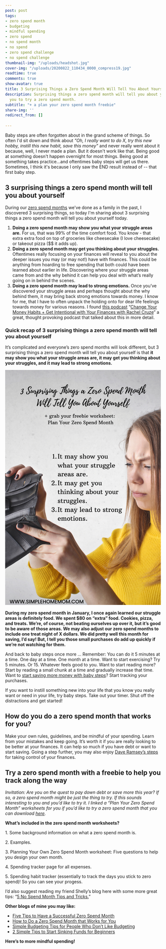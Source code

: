 ```yaml
---
post: post
tags:
- zero spend month
- budgeting
- mindful spending
- zero spend
- no spend month
- no spend
- zero spend challenge
- no spend challenge
thumbnail-img: "/uploads/headshot.jpg"
cover-img: "/uploads/20200822_110434_0000_compress19.jpg"
readtime: true
comments: true
show-avatar: true
title: 3 Surprising Things a Zero Spend Month Will Tell You About Yourself
description: Surprising things a zero spend month will tell you about youself to encourage
  you to try a zero spend month.
subtitle: "+ a plan your zero spend month freebie"
share-img: ''
redirect_from: []

---
```

Baby steps are often forgotten about in the grand scheme of things. So often I'd sit down and think about _"Oh, I really want to do X, try this new hobby, instill this new habit, save this money"_ and never really went about it because, well, I never made a plan. But it doesn't work like that. Being good at something doesn't happen overnight for most things. Being good at something takes practice...and oftentimes baby steps will get us there.  
 Sometimes, I think it's because I only saw the END result instead of -- that first baby step.

## 3 surprising things a zero spend month will tell you about yourself

During our [zero spend months](https://myminimalistlife.com/zero-spend-month/#:\~:text=A%20zero%20spend%20month%20is,do%20spend%20your%20money%20on.&text=A%20zero%20spend%20challenge%20can,understanding%20where%20the%20money%20goes.) we've done as a family in the past, I discovered 3 surprising things, so today I'm sharing about 3 surprising things a zero spend month will tell you about yourself today.

1. **Doing a zero spend month may show you what your struggle areas are.** For us, that was 99% of the time comfort food. You know - that extra extra food on top of groceries like cheesecake (I love cheesecake) or takeout pizza ($$ it adds up).
2. **Doing a zero spend month may get you thinking about your struggles.** Oftentimes really focusing on your finances will reveal to you about the deeper issues you may (or may not!) have with finances. This could be anything from hoarding to free spending that both could have been learned about earlier in life. Discovering where your struggle areas came from and the why behind it can help you deal with what’s really going on in behind the scenes.
3. **Doing a zero spend month may lead to strong emotions.** Once you’ve discovered your struggle areas and perhaps thought about the why behind them, it may bring back strong emotions towards money. I know for me, that I have to often unpack the holding onto for dear life feelings towards money for various reasons. I found [this podcast](https://www.desiraeendres.com/withintention/2021/1/8/change-your-money-habits-get-intentional-with-your-finances-with-rachel-cruze) “[Change Your Money Habits + Get Intentional with Your Finances with Rachel Cruze](https://www.desiraeendres.com/withintention/2021/1/8/change-your-money-habits-get-intentional-with-your-finances-with-rachel-cruze)” a great, thought provoking podcast that talked about this in more detail.

### Quick recap of 3 surprising things a zero spend month will tell you about yourself

It’s complicated and everyone’s zero spend months will look different, but 3 surprising things a zero spend month will tell you about yourself is that **it may show you what your struggle areas are, it may get you thinking about your struggles, and it may lead to strong emotions.**

![A picture of a lady making an angry face at her wallet.](/uploads/3-surprings-things-a-zero-spend-month-will-tell-you-about-yourself-shm.png "3 Surprings Things a Zero Spend Month Will Tell You About Yourself SHM")

**During my zero spend month in January, I once again learned our struggle areas is definitely food. We spent $80 on “extra” food. Cookies, pizza, and treats. We’re, of course, not beating ourselves up over it, but it’s good to be aware of those areas. We may also adjust our zero spend months to include one treat night of X dollars. We did pretty well this month for saving, I’d say! But, I tell you those small purchases do add up quickly if we’re not watching for them.** 

And back to baby steps once more … Remember: You can do it 5 minutes at a time. One day at a time. One month at a time. Want to start exercising? Try 5 minutes. Or 15. Whatever feels good to you. Want to start reading more? Start by reading a small chunk at a time and gradually increase that time. Want to [start saving more money with baby steps](https://www.everydollar.com/blog/how-to-win-with-money-in-7-easy-baby-steps)? Start tracking your purchases.   
   
If you want to instill something new into your life that you know you really want or need in your life, try baby steps. Take out your timer. Shut off the distractions and get started!

## How do you do a zero spend month that works for you?

Make your own rules, guidelines, and be mindful of your spending. Learn from your mistakes and keep going. It’s worth it if you are really looking to be better at your finances. It can help so much if you have debt or want to start saving. Going a step further, you may also enjoy [Dave Ramsey’s steps](https://www.daveramsey.com/dave-ramsey-7-baby-steps) for taking control of your finances.

## Try a zero spend month with a freebie to help you track along the way

_Invitation: Are you on the quest to pay down debt or save more this year? If so, a zero spend month might be just the thing to try. If this sounds interesting to you and you’d like to try it. I linked a “Plan Your Zero Spend Month” worksheets for you if you’d like to try a zero spend month that you can download_ [_here_](https://mailchi.mp/8264c25ebc2a/zerospend)_._

**What’s included in the zero spend month worksheets?**

1\. Some background information on what a zero spend month is.

2\. Examples.

3\. Planning Your Own Zero Spend Month worksheet: Five questions to help you design your own month.

4\. Spending tracker page for all expenses.

5\. Spending habit tracker (essentially to track the days you stick to zero spend)! So you can see your progess.

I’d also suggest reading my friend Shelly’s blog here with some more great tips: “[5 No Spend Month Tips and Tricks.](https://www.envision31.com/blog1/5nospendmonthtipsandtricks)”

**Other blogs of mine you may like:**

* [Five Tips to Have a Successful Zero Spend Month](https://www.simplehomemom.com/five-tips-to-have-a-successful-zero-spend-month/)
* [How to Do a Zero Spend Month that Works for You](https://www.simplehomemom.com/how-to-do-a-zero-spend-month-that-works-for-you/)
* [Simple Budgeting Tips for People Who Don’t Like Budgeting](https://www.simplehomemom.com/simple-budgeting-tips-for-people-who-don-t-like-budgeting/)
* [2 Simple Tips to Start Sinking Funds for Beginners](https://www.simplehomemom.com/2-simple-tips-to-start-sinking-funds-for-beginners/)

**Here’s to more mindful spending!**

  
   
 